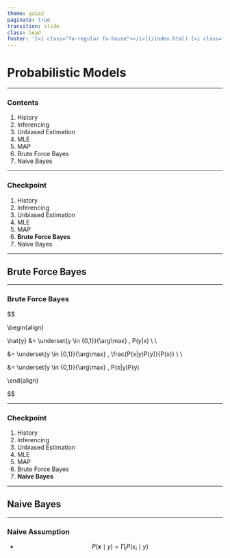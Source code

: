 ```yaml
---
theme: gaia2
paginate: true
transition: slide
class: lead
footer: '[<i class="fa-regular fa-house"></i>](/index.html) [<i class="fa-regular fa-circle-up"></i>](../index.html) [<i class="fa-regular fa-circle-left"></i>](#1)'
---
```



<!-- _class: lead invert -->

# Probabilistic Models

---

### Contents

1) History
2) Inferencing
3) Unbiased Estimation
4) MLE
5) MAP
6) Brute Force Bayes
7) Naive Bayes

---

### Checkpoint

1. History
2. Inferencing
3. Unbiased Estimation
4. MLE
5. MAP
6. **Brute Force Bayes**
7. Naive Bayes

---

## Brute Force Bayes

---

### Brute Force Bayes

$$

\begin{align}

\hat{y} &= \underset{y \in \{0,1\}}{\arg\max} \, P(y|x) \\ \\

&= \underset{y \in \{0,1\}}{\arg\max} \, \frac{P(x|y)P(y)}{P(x)} \\ \\

&= \underset{y \in \{0,1\}}{\arg\max} \, P(x|y)P(y)

\end{align}

$$

<!-- _footer: '[<i class="fa-regular fa-house"></i>](index.html#Home) [bayes](/md/math/probstats/dist/beta.html)' -->

---

### Checkpoint

1. History
2. Inferencing
3. Unbiased Estimation
4. MLE
5. MAP
6. Brute Force Bayes
7. **Naive Bayes**

---

## Naive Bayes

---

### Naive Assumption

<!-- _class: lead nob -->
* $$P(\mathbf{x} \mid y) = \prod_{i} P(x_i \mid y)$$
